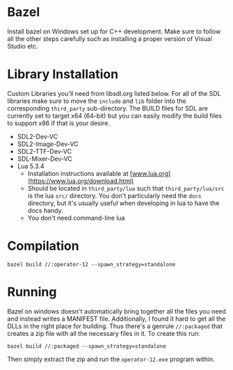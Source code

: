 # Bazel

Install bazel on Windows set up for C++ development. Make sure to follow all the other steps carefully such as installing a proper version of Visual Studio etc.


# Library Installation

Custom Libraries you'll need from libsdl.org listed below. For all of the SDL libraries make sure to move the `include` and `lib` folder into the corresponding `third_party` sub-directory. The BUILD files for SDL are currently set to target x64 (64-bit) but you can easily modify the build files to support x86 if that is your desire.

- SDL2-Dev-VC
- SDL2-Image-Dev-VC
- SDL2-TTF-Dev-VC
- SDL-Mixer-Dev-VC
- Lua 5.3.4
  - Installation instructions available at [www.lua.org](https://www.lua.org/download.html)
  - Should be located in `third_party/lua` such that `third_party/lua/src` is the lua `src/` directory. You don't particularly need the `docs` directory, but it's usually useful when developing in lua to have the docs handy.
  - You don't need command-line lua


# Compilation

    bazel build //:operator-12 --spawn_strategy=standalone
	

# Running

Bazel on windows doesn't automatically bring together all the files you need and instead writes a MANIFEST file. Additionally, I found it hard to get all the DLLs in the right place for building. Thus there's a genrule `//:packaged` that creates a zip file with all the necessary files in it. To create this run:

	bazel build //:packaged --spawn_strategy=standalone

Then simply extract the zip and run the `operator-12.exe` program within.
